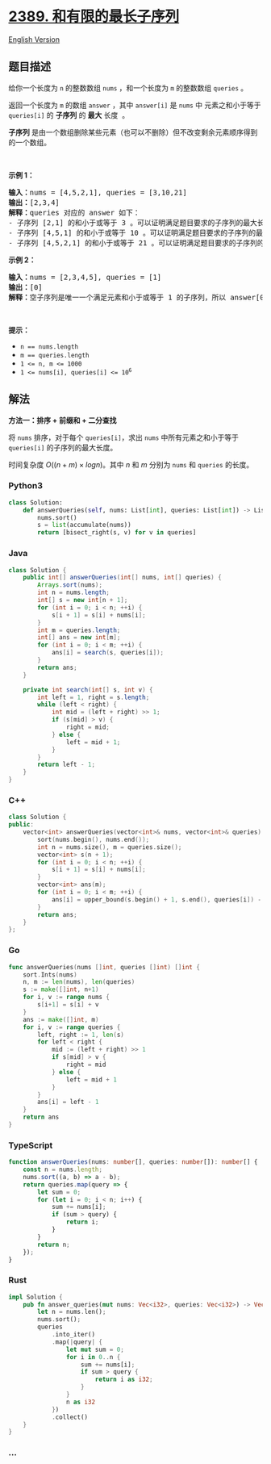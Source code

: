 # [2389. 和有限的最长子序列](https://leetcode.cn/problems/longest-subsequence-with-limited-sum)

[English Version](/solution/2300-2399/2389.Longest%20Subsequence%20With%20Limited%20Sum/README_EN.md)

## 题目描述

<!-- 这里写题目描述 -->

<p>给你一个长度为 <code>n</code>&nbsp;的整数数组 <code>nums</code> ，和一个长度为 <code>m</code> 的整数数组 <code>queries</code> 。</p>

<p>返回一个长度为 <code>m</code> 的数组<em> </em><code>answer</code><em> </em>，其中<em> </em><code>answer[i]</code><em> </em>是 <code>nums</code> 中<span style=""> </span>元素之和小于等于 <code>queries[i]</code> 的 <strong>子序列</strong> 的 <strong>最大</strong> 长度<span style="">&nbsp;</span><span style=""> </span>。</p>

<p><strong>子序列</strong> 是由一个数组删除某些元素（也可以不删除）但不改变剩余元素顺序得到的一个数组。</p>

<p>&nbsp;</p>

<p><strong>示例 1：</strong></p>

<pre>
<strong>输入：</strong>nums = [4,5,2,1], queries = [3,10,21]
<strong>输出：</strong>[2,3,4]
<strong>解释：</strong>queries 对应的 answer 如下：
- 子序列 [2,1] 的和小于或等于 3 。可以证明满足题目要求的子序列的最大长度是 2 ，所以 answer[0] = 2 。
- 子序列 [4,5,1] 的和小于或等于 10 。可以证明满足题目要求的子序列的最大长度是 3 ，所以 answer[1] = 3 。
- 子序列 [4,5,2,1] 的和小于或等于 21 。可以证明满足题目要求的子序列的最大长度是 4 ，所以 answer[2] = 4 。
</pre>

<p><strong>示例 2：</strong></p>

<pre>
<strong>输入：</strong>nums = [2,3,4,5], queries = [1]
<strong>输出：</strong>[0]
<strong>解释：</strong>空子序列是唯一一个满足元素和小于或等于 1 的子序列，所以 answer[0] = 0 。</pre>

<p>&nbsp;</p>

<p><strong>提示：</strong></p>

<ul>
	<li><code>n == nums.length</code></li>
	<li><code>m == queries.length</code></li>
	<li><code>1 &lt;= n, m &lt;= 1000</code></li>
	<li><code>1 &lt;= nums[i], queries[i] &lt;= 10<sup>6</sup></code></li>
</ul>

## 解法

<!-- 这里可写通用的实现逻辑 -->

**方法一：排序 + 前缀和 + 二分查找**

将 `nums` 排序，对于每个 `queries[i]`，求出 `nums` 中所有元素之和小于等于 `queries[i]` 的子序列的最大长度。

时间复杂度 $O((n+m)\times logn)$。其中 $n$ 和 $m$ 分别为 `nums` 和 `queries` 的长度。

<!-- tabs:start -->

### **Python3**

<!-- 这里可写当前语言的特殊实现逻辑 -->

```python
class Solution:
    def answerQueries(self, nums: List[int], queries: List[int]) -> List[int]:
        nums.sort()
        s = list(accumulate(nums))
        return [bisect_right(s, v) for v in queries]
```

### **Java**

<!-- 这里可写当前语言的特殊实现逻辑 -->

```java
class Solution {
    public int[] answerQueries(int[] nums, int[] queries) {
        Arrays.sort(nums);
        int n = nums.length;
        int[] s = new int[n + 1];
        for (int i = 0; i < n; ++i) {
            s[i + 1] = s[i] + nums[i];
        }
        int m = queries.length;
        int[] ans = new int[m];
        for (int i = 0; i < m; ++i) {
            ans[i] = search(s, queries[i]);
        }
        return ans;
    }

    private int search(int[] s, int v) {
        int left = 1, right = s.length;
        while (left < right) {
            int mid = (left + right) >> 1;
            if (s[mid] > v) {
                right = mid;
            } else {
                left = mid + 1;
            }
        }
        return left - 1;
    }
}
```

### **C++**

```cpp
class Solution {
public:
    vector<int> answerQueries(vector<int>& nums, vector<int>& queries) {
        sort(nums.begin(), nums.end());
        int n = nums.size(), m = queries.size();
        vector<int> s(n + 1);
        for (int i = 0; i < n; ++i) {
            s[i + 1] = s[i] + nums[i];
        }
        vector<int> ans(m);
        for (int i = 0; i < m; ++i) {
            ans[i] = upper_bound(s.begin() + 1, s.end(), queries[i]) - s.begin() - 1;
        }
        return ans;
    }
};
```

### **Go**

```go
func answerQueries(nums []int, queries []int) []int {
	sort.Ints(nums)
	n, m := len(nums), len(queries)
	s := make([]int, n+1)
	for i, v := range nums {
		s[i+1] = s[i] + v
	}
	ans := make([]int, m)
	for i, v := range queries {
		left, right := 1, len(s)
		for left < right {
			mid := (left + right) >> 1
			if s[mid] > v {
				right = mid
			} else {
				left = mid + 1
			}
		}
		ans[i] = left - 1
	}
	return ans
}
```

### **TypeScript**

```ts
function answerQueries(nums: number[], queries: number[]): number[] {
    const n = nums.length;
    nums.sort((a, b) => a - b);
    return queries.map(query => {
        let sum = 0;
        for (let i = 0; i < n; i++) {
            sum += nums[i];
            if (sum > query) {
                return i;
            }
        }
        return n;
    });
}
```

### **Rust**

```rust
impl Solution {
    pub fn answer_queries(mut nums: Vec<i32>, queries: Vec<i32>) -> Vec<i32> {
        let n = nums.len();
        nums.sort();
        queries
            .into_iter()
            .map(|query| {
                let mut sum = 0;
                for i in 0..n {
                    sum += nums[i];
                    if sum > query {
                        return i as i32;
                    }
                }
                n as i32
            })
            .collect()
    }
}
```

### **...**

```

```

<!-- tabs:end -->
